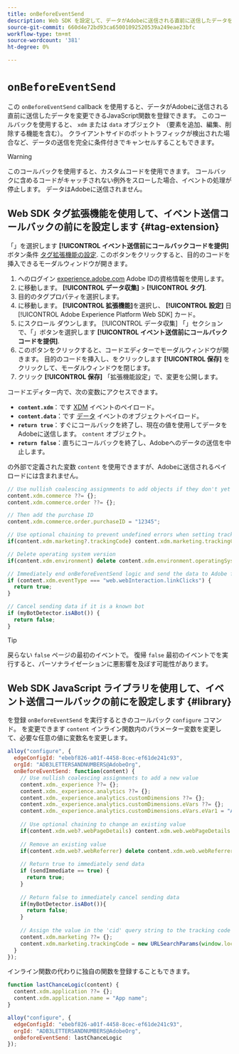 ```yaml
---
title: onBeforeEventSend
description: Web SDK を設定して、データがAdobeに送信される直前に送信したデータを変更できるJavaScript関数を登録する方法を説明します。
source-git-commit: 660d4e72bd93ca65001092520539a249eae23bfc
workflow-type: tm+mt
source-wordcount: '381'
ht-degree: 0%

---
```



# `onBeforeEventSend`

この `onBeforeEventSend` callback を使用すると、データがAdobeに送信される直前に送信したデータを変更できるJavaScript関数を登録できます。 このコールバックを使用すると、 `xdm` または `data` オブジェクト （要素を追加、編集、削除する機能を含む）。 クライアントサイドのボットトラフィックが検出された場合など、データの送信を完全に条件付きでキャンセルすることもできます。

>[!WARNING]
>
>このコールバックを使用すると、カスタムコードを使用できます。 コールバックに含めるコードがキャッチされない例外をスローした場合、イベントの処理が停止します。 データはAdobeに送信されません。

## Web SDK タグ拡張機能を使用して、イベント送信コールバックの前にを設定します {#tag-extension}

「」を選択します **[!UICONTROL イベント送信前にコールバックコードを提供]** ボタン条件 [タグ拡張機能の設定](/help/tags/extensions/client/web-sdk/web-sdk-extension-configuration.md). このボタンをクリックすると、目的のコードを挿入できるモーダルウィンドウが開きます。

1. へのログイン [experience.adobe.com](https://experience.adobe.com) Adobe IDの資格情報を使用します。
1. に移動します。 **[!UICONTROL データ収集]** > **[!UICONTROL タグ]**.
1. 目的のタグプロパティを選択します。
1. に移動します。 **[!UICONTROL 拡張機能]**&#x200B;を選択し、 **[!UICONTROL 設定]** 日 [!UICONTROL Adobe Experience Platform Web SDK] カード。
1. にスクロール ダウンします。 [!UICONTROL データ収集] 「」セクションで、「」ボタンを選択します **[!UICONTROL イベント送信前にコールバックコードを提供]**.
1. このボタンをクリックすると、コードエディターでモーダルウィンドウが開きます。 目的のコードを挿入し、をクリックします **[!UICONTROL 保存]** をクリックして、モーダルウィンドウを閉じます。
1. クリック **[!UICONTROL 保存]** 「拡張機能設定」で、変更を公開します。

コードエディター内で、次の変数にアクセスできます。

* **`content.xdm`**：です [XDM](../sendevent/xdm.md) イベントのペイロード。
* **`content.data`**：です [データ](../sendevent/data.md) イベントのオブジェクトペイロード。
* **`return true`**：すぐにコールバックを終了し、現在の値を使用してデータをAdobeに送信します。 `content` オブジェクト。
* **`return false`**：直ちにコールバックを終了し、Adobeへのデータの送信を中止します。

の外部で定義された変数 `content` を使用できますが、Adobeに送信されるペイロードには含まれません。

```js
// Use nullish coalescing assignments to add objects if they don't yet exist
content.xdm.commerce ??= {};
content.xdm.commerce.order ??= {};

// Then add the purchase ID
content.xdm.commerce.order.purchaseID = "12345";

// Use optional chaining to prevent undefined errors when setting tracking code to lower case
if(content.xdm.marketing?.trackingCode) content.xdm.marketing.trackingCode = content.xdm.marketing.trackingCode.toLowerCase();

// Delete operating system version
if(content.xdm.environment) delete content.xdm.environment.operatingSystemVersion;

// Immediately end onBeforeEventSend logic and send the data to Adobe for this event type
if (content.xdm.eventType === "web.webInteraction.linkClicks") {
  return true;
}

// Cancel sending data if it is a known bot
if (myBotDetector.isABot()) {
  return false;
}
```

>[!TIP]
>戻らない `false` ページの最初のイベントで。 復帰 `false` 最初のイベントでを実行すると、パーソナライゼーションに悪影響を及ぼす可能性があります。

## Web SDK JavaScript ライブラリを使用して、イベント送信コールバックの前にを設定します {#library}

を登録 `onBeforeEventSend` を実行するときのコールバック `configure` コマンド。 を変更できます `content` インライン関数内のパラメーター変数を変更して、必要な任意の値に変数名を変更します。

```js
alloy("configure", {
  edgeConfigId: "ebebf826-a01f-4458-8cec-ef61de241c93",
  orgId: "ADB3LETTERSANDNUMBERS@AdobeOrg",
  onBeforeEventSend: function(content) {
    // Use nullish coalescing assignments to add a new value
    content.xdm._experience ??= {};
    content.xdm._experience.analytics ??= {};
    content.xdm._experience.analytics.customDimensions ??= {};
    content.xdm._experience.analytics.customDimensions.eVars ??= {};
    content.xdm._experience.analytics.customDimensions.eVars.eVar1 = "Analytics custom value";
    
    // Use optional chaining to change an existing value
    if(content.xdm.web?.webPageDetails) content.xdm.web.webPageDetails.URL = content.xdm.web.webPageDetails.URL.toLowerCase();
    
    // Remove an existing value
    if(content.xdm.web?.webReferrer) delete content.xdm.web.webReferrer.URL;
    
    // Return true to immediately send data
    if (sendImmediate == true) {
      return true;
    }
    
    // Return false to immediately cancel sending data
    if(myBotDetector.isABot()){
      return false;
    }
    
    // Assign the value in the 'cid' query string to the tracking code XDM element
    content.xdm.marketing ??= {};
    content.xdm.marketing.trackingCode = new URLSearchParams(window.location.search).get('cid');
  }
});
```

インライン関数の代わりに独自の関数を登録することもできます。

```js
function lastChanceLogic(content) {
  content.xdm.application ??= {};
  content.xdm.application.name = "App name";
}

alloy("configure", {
  edgeConfigId: "ebebf826-a01f-4458-8cec-ef61de241c93",
  orgId: "ADB3LETTERSANDNUMBERS@AdobeOrg",
  onBeforeEventSend: lastChanceLogic
});    
```
